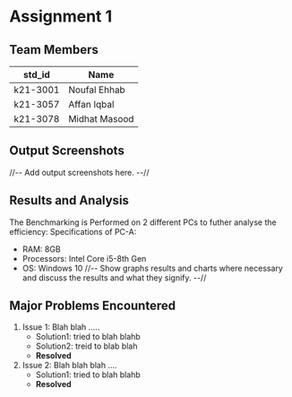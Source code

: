 # Assignment 1
## Team Members
|std_id|Name|
|--------|-|
|k21-3001|Noufal Ehhab|
|k21-3057|Affan Iqbal|
|k21-3078|Midhat Masood|
## Output Screenshots
//-- Add output screenshots here. --//
## Results and Analysis
The Benchmarking is Performed on 2 different PCs to futher analyse the efficiency:
Specifications of PC-A: 
- RAM: 8GB
- Processors: Intel Core i5-8th Gen
- OS: Windows 10 
//-- Show graphs results and charts where necessary and discuss the results and what they signify. --// 
## Major Problems Encountered
1. Issue 1: Blah blah .....
    - Solution1: tried to blah blahb
    - Solution2: treid to blab blah
    - **Resolved**
3. Issue 2: Blah blah blah ....
    - Solution1: tried to blah blahb
    - **Resolved**
